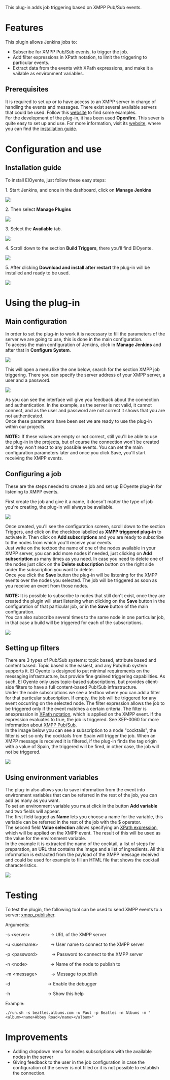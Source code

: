 
This plug-in adds job triggering based on XMPP Pub/Sub events.

# Features

This plugin allows Jenkins jobs to:

-   Subscribe for XMPP Pub/Sub events, to trigger the job.
-   Add filter expressions in XPath notation, to limit the triggering to
    particular events.
-   Extract data from the events with XPath expressions, and make it a
    vailable as environment variables.

## Prerequisites

It is required to set up or to have access to an XMPP server in charge
of handling the events and messages. There exist several available
servers that could be used. Follow this
[website](http://xmpp.org/xmpp-software/servers/?_sm_au_=iVVvfV5TJ0PJJ470)
to find some examples.  
For the development of the plug-in, it has been used **Openfire**. This
sever is quite easy to set up and use. For more information, visit its
[website](http://www.igniterealtime.org/projects/openfire/), where you
can find the [installation
guide](http://www.igniterealtime.org/builds/openfire/docs/latest/documentation/install-guide.html?_sm_au_=iVVvfV5TJ0PJJ470).

# Configuration and use

## Installation guide

To install ElOyente, just follow these easy steps:

1\. Start Jenkins, and once in the dashboard, click on **Manage Jenkins**

![](docs/images/image1.png)

2\. Then select **Manage Plugins**

![](docs/images/image2.png)

3\. Select the **Available** tab.

![](docs/images/image3.png)

4\. Scroll down to the section **Build Triggers**, there you’ll find
ElOyente.

![](docs/images/image4.png)

5\. After clicking **Download and install after restart** the plug-in
will be installed and ready to be used.

![](docs/images/image5.png)

# Using the plug-in

## Main configuration

In order to set the plug-in to work it is necessary to fill the
parameters of the server we are going to use, this is done in the main
configuration.  
To access the main configuration of Jenkins, click in **Manage Jenkins**
and after that in **Configure System**.

![](docs/images/image6.png)

This will open a menu like the one below, search for the section XMPP
job triggering. There you can specify the server address of your XMPP
server, a user and a password.

![](docs/images/image7.png)

As you can see the interface will give you feedback about the connection
and authentication. In the example, as the server is not valid, it
cannot connect, and as the user and password are not correct it shows
that you are not authenticated.  
Once these parameters have been set we are ready to use the plug-in
within our projects.

**NOTE:**: If these values are empty or not correct, still you'll be
able to use the plug-in in the projects, but of course the connection
won't be created and they won't react to any possible events. You can
set the main configuration parameters later and once you click Save,
you'll start receiving the XMPP events.

## Configuring a job

These are the steps needed to create a job and set up ElOyente plug-in
for listening to XMPP events.

First create the job and give it a name, it doesn't matter the type of
job you're creating, the plug-in will always be available.

![](docs/images/image9.png)

Once created, you'll see the configuration screen, scroll down to the
section Triggers, and click on the checkbox labelled as **XMPP triggered
plug-in** to activate it. Then click on **Add subscriptions** and you
are ready to subscribe to the nodes from which you'll receive your
events.  
Just write on the textbox the name of one of the nodes available in your
XMPP server, you can add more nodes if needed, just clicking on **Add
subscription** as many times as you need. In case you need to delete one
of the nodes just click on the **Delete subscription** button on the
right side under the subscription you want to delete.  
Once you click the **Save** button the plug-in will be listening for the
XMPP events over the nodes you selected. The job will be triggered as
soon as you receive an event from those nodes.

**NOTE:** It is possible to subscribe to nodes that still don't exist,
once they are created the plugin will start listening when clicking on
the **Save** button in the configuration of that particular job, or in
the **Save** button of the main configuration.  
You can also subscribe several times to the same node in one particular
job, in that case a build will be triggered for each of the
subscriptions.

![](docs/images/image10.png)

## Setting up filters

There are 3 types of Pub/Sub systems: topic based, attribute based and
content based. Topic based is the easiest, and any Pub/Sub system
supports it. El Oyente is designed to put minimal requirements on the
messaging infrastructure, but provide fine grained triggering
capabilities. As such, El Oyente only uses topic-based subscriptions,
but provides client-side filters to have a full content-based Pub/Sub
infrastructure.  
Under the node subscriptions we see a textbox where you can add a filter
for that particular subscription. If empty, the job will be triggered
for any event occurring on the selected node. The filter expression
allows the job to be triggered only if the event matches a certain
criteria. The filter is anexpression in [XPath
notation](http://www.w3.org/TR/xpath/?_sm_au_=iVVvfV5TJ0PJJ470), which
is applied on the XMPP event. If the expression evaluates to true, the
job is triggered. See XEP-0060 for more information about [XMPP
Pub/Sub](http://xmpp.org/extensions/xep-0060.html).  
In the image below you can see a subscription to a node "cocktails", the
filter is set so only the cocktails from Spain will trigger the job.
When an XMPP message is received it is filtered, if the plug-in finds
the tag origin with a value of Spain, the triggered will be fired, in
other case, the job will not be triggered.

![](docs/images/image11.png)

## Using environment variables

The plug-in also allows you to save information from the event into
environment variables that can be referred in the rest of the job, you
can add as many as you want.  
To set an environment variable you must click in the button **Add
variable** and two fields will appear.  
The first field tagged as **Name** lets you choose a name for the
variable, this variable can be referred in the rest of the job with the
$ operator.  
The second field **Value selection** allows specifying an [XPath
expression](http://www.w3.org/TR/xpath/?_sm_au_=iVVvfV5TJ0PJJ470), which
will be applied on the XMPP event. The result of this will be used as
the value for the environment variable.  
In the example it is extracted the name of the cocktail, a list of steps
for preparation, an URL that contains the image and a list of
ingredients. All this information is extracted from the payload of the
XMPP message received and could be used for example to fill an HTML file
that shows the cocktail characteristics.

![](docs/images/image12.png)

# Testing

To test the plugin, the following tool can be used to send XMPP events
to a server:
[xmpp\_publisher](https://github.com/vanderhallenf/xmpp_publisher).

Arguments:

-s \<server\>                -\> URL of the XMPP server

-u \<username\>          -\> User name to connect to the XMPP server

-p \<password\>           -\> Password to connect to the XMPP server

-n \<node\>                  -\> Name of the node to publish to

-m \<message\>           -\> Message to publish

-d                              -\> Enable the debugger

-h                              -\> Show this help

Example:

``` syntaxhighlighter-pre
./run.sh -s beatles.albums.com -u Paul -p Beatles -n Albums -m "<album><name>Abbey Road</name></album>"
```

# Improvements

-   Adding dropdown menu for nodes subscriptions with the available
    nodes in the server
-   Giving feedback to the user in the job configuration in case the
    configuration of the server is not filled or it is not possible to
    establish the connection.
